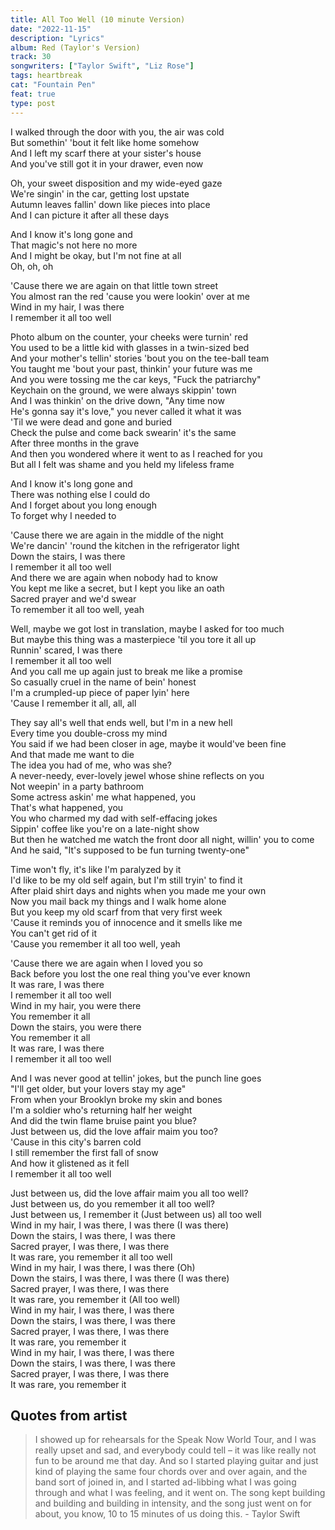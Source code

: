 ```yaml
---
title: All Too Well (10 minute Version)
date: "2022-11-15"
description: "Lyrics"
album: Red (Taylor's Version)
track: 30
songwriters: ["Taylor Swift", "Liz Rose"]
tags: heartbreak
cat: "Fountain Pen"
feat: true
type: post
---
```


<p className="verse-one">
I walked through the door with you, the air was cold <br />
But somethin' 'bout it felt like home somehow <br />
And I left my scarf there at your sister's house <br />
And you've still got it in your drawer, even now <br />
</p>
<p className="verse-two">
Oh, your sweet disposition and my wide-eyed gaze <br />
We're singin' in the car, getting lost upstate <br />
Autumn leaves fallin' down like pieces into place <br />
And I can picture it after all these days <br />

</p>
<p className="pre-chorus">
And I know it's long gone and <br />
That magic's not here no more <br />
And I might be okay, but I'm not fine at all <br />
Oh, oh, oh <br />
</p>

<p className="chorus">
'Causе there we arе again on that little town street <br />
You almost ran the red 'cause you were lookin' over at me <br />
Wind in my hair, I was there <br />
I remember it all too well <br />
</p>

<p className="verse-three">
Photo album on the counter, your cheeks were turnin' red <br />
You used to be a little kid with glasses in a twin-sized bed <br />
And your mother's tellin' stories 'bout you on the tee-ball team <br />
You taught me 'bout your past, thinkin' your future was me <br />
And you were tossing me the car keys, "Fuck the patriarchy" <br />
Keychain on the ground, we were always skippin' town <br />
And I was thinkin' on the drive down, "Any time now <br />
He's gonna say it's love," you never called it what it was <br />
'Til we were dead and gone and buried <br />
Check the pulse and come back swearin' it's the same <br />
After three months in the grave <br />
And then you wondered where it went to as I reached for you <br />
But all I felt was shame and you held my lifeless frame <br />
</p>
<p className="pre-chorus">
And I know it's long gone and <br />
There was nothing else I could do <br />
And I forget about you long enough <br />
To forget why I needed to <br />
</p>

<p className="chorus">
'Cause there we are again in the middle of the night <br />
We're dancin' 'round the kitchen in the refrigerator light <br />
Down the stairs, I was there <br />
I remember it all too well <br />
And there we are again when nobody had to know <br />
You kept me like a secret, but I kept you like an oath <br />
Sacred prayer and we'd swear <br />
To remember it all too well, yeah <br />
</p>

<p className="bridge">
Well, maybe we got lost in translation, maybe I asked for too much <br />
But maybe this thing was a masterpiece 'til you tore it all up <br />
Runnin' scared, I was there <br />
I remember it all too well <br />
And you call me up again just to break me like a promise <br />
So casually cruel in the name of bein' honest <br />
I'm a crumpled-up piece of paper lyin' here <br />
'Cause I remember it all, all, all <br />
</p>

<p className="verse-four">
They say all's well that ends well, but I'm in a new hell <br />
Every time you double-cross my mind <br />
You said if we had been closer in age, maybe it would've been fine <br />
And that made me want to die <br />
The idea you had of me, who was she? <br />
A never-needy, ever-lovely jewel whose shine reflects on you <br />
Not weepin' in a party bathroom <br />
Some actress askin' me what happened, you <br />
That's what happened, you <br />
You who charmed my dad with self-effacing jokes <br />
Sippin' coffee like you're on a late-night show <br />
But then he watched me watch the front door all night, willin' you to come <br />
And he said, "It's supposed to be fun turning twenty-one" <br />
</p>
<p className="verse-five">
Time won't fly, it's like I'm paralyzed by it <br />
I'd like to be my old self again, but I'm still tryin' to find it <br />
After plaid shirt days and nights when you made me your own <br />
Now you mail back my things and I walk home alone <br />
But you keep my old scarf from that very first week <br />
'Cause it reminds you of innocence and it smells like me <br />
You can't get rid of it <br />
'Cause you remember it all too well, yeah <br />
</p>

<p className="chorus">
'Cause there we are again when I loved you so <br />
Back before you lost the one real thing you've ever known <br />
It was rare, I was there <br />
I remember it all too well <br />
Wind in my hair, you were there <br />
You remember it all <br />
Down the stairs, you were there <br />
You remember it all <br />
It was rare, I was there <br />
I remember it all too well <br />
</p>

<p className="verse-six">
And I was never good at tellin' jokes, but the punch line goes <br />
"I'll get older, but your lovers stay my age" <br />
From when your Brooklyn broke my skin and bones <br />
I'm a soldier who's returning half her weight <br />
And did the twin flame bruise paint you blue? <br />
Just between us, did the love affair maim you too? <br />
'Cause in this city's barren cold <br />
I still remember the first fall of snow <br />
And how it glistened as it fell <br />
I remember it all too well <br />
</p>

<p className="outro">
Just between us, did the love affair maim you all too well? <br />
Just between us, do you remember it all too well? <br />
Just between us, I remember it (Just between us) all too well <br />
Wind in my hair, I was there, I was there (I was there) <br />
Down the stairs, I was there, I was there <br />
Sacred prayer, I was there, I was there <br />
It was rare, you remember it all too well <br />
Wind in my hair, I was there, I was there (Oh) <br />
Down the stairs, I was there, I was there (I was there) <br />
Sacred prayer, I was there, I was there <br />
It was rare, you remember it (All too well) <br />
Wind in my hair, I was there, I was there <br />
Down the stairs, I was there, I was there <br />
Sacred prayer, I was there, I was there <br />
It was rare, you remember it <br />
Wind in my hair, I was there, I was there <br />
Down the stairs, I was there, I was there <br />
Sacred prayer, I was there, I was there <br />
It was rare, you remember it <br />
</p>

## Quotes from artist

<blockquote cite="https://www.youtube.com/watch?v=0Kr4JO9591c&t=231s">
I showed up for rehearsals for the Speak Now World Tour, and I was really upset and sad, and everybody could tell – it was like really not fun to be around me that day. And so I started playing guitar and just kind of playing the same four chords over and over again, and the band sort of joined in, and I started ad-libbing what I was going through and what I was feeling, and it went on. The song kept building and building and building in intensity, and the song just went on for about, you know, 10 to 15 minutes of us doing this. - Taylor Swift
</blockquote>
